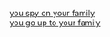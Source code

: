 [you spy on your family](https://github.com/alanr8742/SEP-10-PD-6-Parallel-World-/blob/main/start/SpyonFamily.md)  
[you go up to your family ](https://github.com/alanr8742/SEP-10-PD-6-Parallel-World-/blob/main/start/GotoFamily.md)